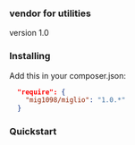 ### vendor for utilities
version 1.0

### Installing
Add this in your composer.json:

```json
  "require": {
    "mig1098/miglio": "1.0.*"
  }
```

### Quickstart
